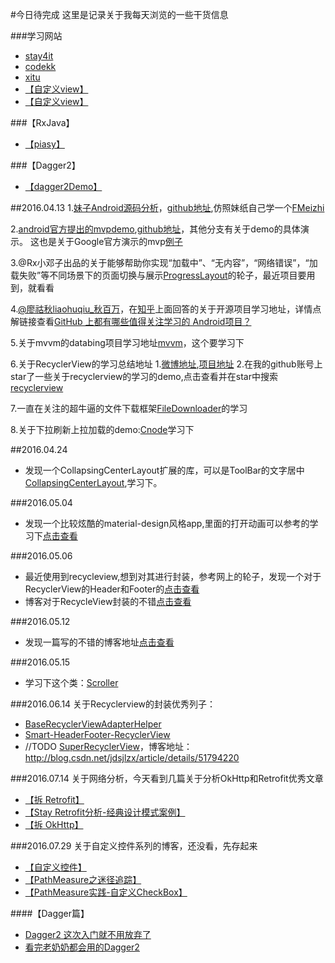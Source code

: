 #今日待完成
这里是记录关于我每天浏览的一些干货信息

###学习网站
* [stay4it](http://www.stay4it.com/)
* [codekk](http://p.codekk.com/)
* [xitu](http://gold.xitu.io/)
* [【自定义view】](http://blog.csdn.net/lfdfhl/)
* [【自定义view】](https://github.com/GcsSloop/AndroidNote)

###【RxJava】
* [【piasy】](http://blog.piasy.com/AdvancedRxJava/)

###【Dagger2】
* [【dagger2Demo】](https://github.com/luxiaoming/dagger2Demo)

##2016.04.13
1.[妹子Android源码分析](http://www.jianshu.com/p/47e72693a302)，[github地址](https://github.com/drakeet/Meizhi),仿照妹纸自己学一个[FMeizhi](https://github.com/baoyachi/fmeizhi)

2.[android官方提出的mvpdemo](http://mp.weixin.qq.com/s?__biz=MzA3ODg4MDk0Ng==&mid=403539764&idx=1&sn=d30d89e6848a8e13d4da0f5639100e5f&scene=0),[github地址](https://github.com/googlesamples/android-architecture/)，其他分支有关于demo的具体演示。
这也是关于Google官方演示的mvp[例子](http://www.judymax.com/)

3.@Rx小邓子出品的关于能够帮助你实现“加载中”、“无内容”，“网络错误”，“加载失败”等不同场景下的页面切换与展示[ProgressLayout](https://github.com/LianjiaTech/ProgressLayout)的轮子，最近项目要用到，就看看

4.[@廖祜秋liaohuqiu_秋百万](http://weibo.com/liaohuqiu?is_all=1)，在[知乎](https://www.zhihu.com/question/23804819/answer/95048897)上面回答的关于开源项目学习地址，详情点解链接查看[GitHub 上都有哪些值得关注学习的 Android项目？](http://www.android-gems.com/)

5.关于mvvm的databing项目学习地址[mvvm](https://github.com/tianzhijiexian/DBinding)，这个要学习下

6.关于RecyclerView的学习总结地址
1.[微博地址](http://weibo.com/u/2675684347?from=feed&loc=nickname),[项目地址]((https://github.com/dinuscxj/RecyclerItemDecoration))
2.在我的github账号上star了一些关于recyclerview的学习的demo,点击查看并在star中搜索[recyclerview](https://github.com/baoyachi)

7.一直在关注的超牛逼的文件下载框架[FileDownloader](https://github.com/lingochamp/FileDownloader)的学习

8.关于下拉刷新上拉加载的demo:[Cnode](https://github.com/TakWolf/CNode-Material-Design/)学习下

##2016.04.24
* 发现一个CollapsingCenterLayout扩展的库，可以是ToolBar的文字居中[CollapsingCenterLayout](https://github.com/anzewei/Android-DesignEx),学习下。

###2016.05.04
* 发现一个比较炫酷的material-design风格app,里面的打开动画可以参考的学习下[点击查看](https://github.com/googlesamples/android-topeka)

###2016.05.06
* 最近使用到recycleview,想到对其进行封装，参考网上的轮子，发现一个对于RecyclerView的Header和Footer的[点击查看](https://github.com/cundong/HeaderAndFooterRecyclerView)
* 博客对于RecycleView封装的不错[点击查看](http://www.jianshu.com/users/f958e66439f0/latest_articles)

###2016.05.12
* 发现一篇写的不错的博客地址[点击查看](http://blog.csdn.net/liaoinstan)

###2016.05.15
* 学习下这个类：[Scroller](http://developer.android.com/intl/zh-cn/reference/android/widget/Scroller.html)

###2016.06.14
关于Recyclerview的封装优秀列子：
* [BaseRecyclerViewAdapterHelper](https://github.com/CymChad/BaseRecyclerViewAdapterHelper)
* [Smart-HeaderFooter-RecyclerView](https://github.com/songhanghang/Smart-HeaderFooter-RecyclerView)
* //TODO [SuperRecyclerView](https://github.com/jdsjlzx/SuperRecyclerView)，博客地址：http://blog.csdn.net/jdsjlzx/article/details/51794220

###2016.07.14
关于网络分析，今天看到几篇关于分析OkHttp和Retrofit优秀文章
* [【拆 Retrofit】](http://blog.piasy.com/2016/06/25/Understand-Retrofit/)
* [【Stay Retrofit分析-经典设计模式案例】](http://www.jianshu.com/p/fb8d21978e38)
* [【拆 OkHttp】](http://blog.piasy.com/2016/07/11/Understand-OkHttp/)

###2016.07.29
关于自定义控件系列的博客，还没看，先存起来
* [【自定义控件】](http://blog.csdn.net/harvic880925/article/details/50995268)
* [【PathMeasure之迷径追踪】](http://www.jianshu.com/p/3efa5341abcc)
* [【PathMeasure实践-自定义CheckBox】](http://www.jianshu.com/p/fd97dad39201)

####【Dagger篇】
* [Dagger2 这次入门就不用放弃了](http://blog.csdn.net/u012943767/article/details/51897247)
* [看完老奶奶都会用的Dagger2](https://dreamerhome.github.io/2016/07/07/dagger/)


